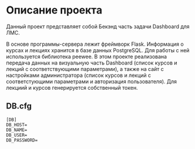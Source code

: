 # Описание проекта
Данный проект представляет собой Бекэнд часть задачи Dashboard для ЛМС.

В основе программы-сервера лежит фреймворк Flask.
Информация о курсах и лекциях хранится в базе данных PostgreSQL. Для работы с ней используется библиотека peewee.
В этом проекте реализована передача данных на визуальную часть Dashboard (список курсов и лекций с соответствующими параметрами), а также на сайт с настройками администратора (список курсов и лекций с соответстующими параметрами и авторизация пользователя).
Для лекциий и курсов генерируется собственный токен.

## DB.cfg
```
[DB]
DB_HOST=
DB_NAME=
DB_USER=
DB_PASSWORD=

```
